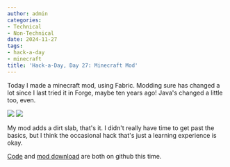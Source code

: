 ```yaml
---
author: admin
categories:
- Technical
- Non-Technical
date: 2024-11-27
tags:
- hack-a-day
- minecraft
title: 'Hack-a-Day, Day 27: Minecraft Mod'
---
```


Today I made a minecraft mod, using Fabric. Modding sure has changed a lot since I last tried it in Forge, maybe ten years ago! Java's changed a little too, even.

![](dirt-slab.png)
![](dirt-slab-recipe.png)

My mod adds a dirt slab, that's it. I didn't really have time to get past the basics, but I think the occasional hack that's just a learning experience is okay.

[Code](https://github.com/za3k/dirt-slab-fabric-mod) and [mod download](https://github.com/za3k/dirt-slab-fabric-mod/releases/tag/v1.0.0) are both on github this time.
